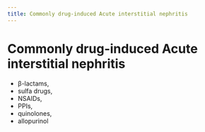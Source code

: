 ```yaml
---
title: Commonly drug-induced Acute interstitial nephritis
---
```

# Commonly drug-induced Acute interstitial nephritis

* β-lactams, 
* sulfa drugs, 
* NSAIDs, 
* PPIs, 
* quinolones, 
* allopurinol

